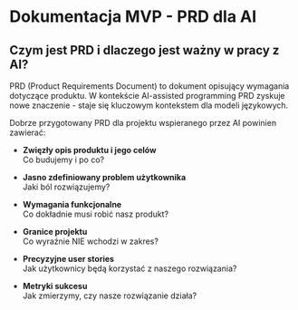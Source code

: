 # Dokumentacja MVP - PRD dla AI

## Czym jest PRD i dlaczego jest ważny w pracy z AI?

PRD (Product Requirements Document) to dokument opisujący wymagania dotyczące produktu. W kontekście AI-assisted programming PRD zyskuje nowe znaczenie - staje się kluczowym kontekstem dla modeli językowych.

Dobrze przygotowany PRD dla projektu wspieranego przez AI powinien zawierać:

- **Zwięzły opis produktu i jego celów**  
  Co budujemy i po co?

- **Jasno zdefiniowany problem użytkownika**  
  Jaki ból rozwiązujemy?

- **Wymagania funkcjonalne**  
  Co dokładnie musi robić nasz produkt?

- **Granice projektu**  
  Co wyraźnie NIE wchodzi w zakres?

- **Precyzyjne user stories**  
  Jak użytkownicy będą korzystać z naszego rozwiązania?

- **Metryki sukcesu**  
  Jak zmierzymy, czy nasze rozwiązanie działa?